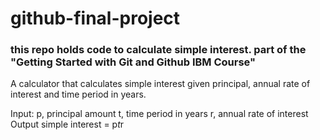 # github-final-project
### this repo holds code to calculate simple interest. part of the "Getting Started with Git and Github IBM Course"

A calculator that calculates simple interest given principal, annual rate of interest and time period in years.

Input:
  p, principal amount
  t, time period in years
  r, annual rate of interest
Output
  simple interest = p*t*r
